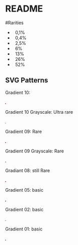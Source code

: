 # README

#Rarities

- &nbsp;&nbsp;0,1%
- &nbsp;&nbsp;0,4%
- &nbsp;&nbsp;2,5%
- &nbsp;&nbsp;6% 
- &nbsp;&nbsp;13%
- &nbsp;&nbsp;26%
- &nbsp;&nbsp;52%

## SVG Patterns


Gradient 10:

![](10.svg)

Gradient 10 Grayscale:  Ultra rare

![](10-gray.svg)


Gradient 09: Rare

![](09.svg)


Gradient 09 Grayscale: Rare

![](09-gray.svg)

Gradiant 08: still Rare

![](08.svg)

Gradient 05: basic

![](05.svg)


Gradient 02: basic

![](02-gray.svg)


Gradient 01: basic

![](01.svg)